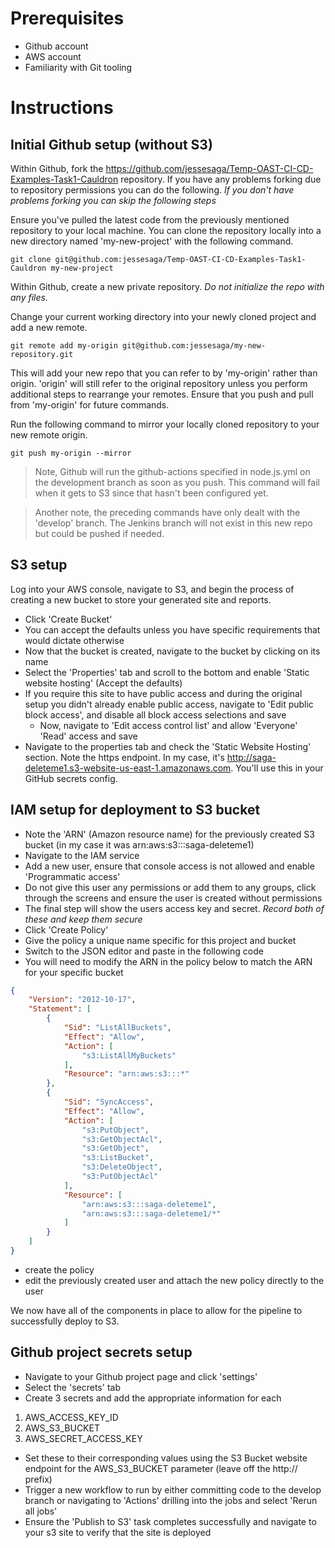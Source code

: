 # Prerequisites

- Github account
- AWS account
- Familiarity with Git tooling

# Instructions

## Initial Github setup (without S3)

Within Github, fork the
https://github.com/jessesaga/Temp-OAST-CI-CD-Examples-Task1-Cauldron
repository. If you have any problems forking due to repository
permissions you can do the following. *If you don't have problems
forking you can skip the following steps*

Ensure you've pulled the latest code from the previously mentioned
repository to your local machine. You can clone the repository locally
into a new directory named 'my-new-project' with the following command.

``` shell
git clone git@github.com:jessesaga/Temp-OAST-CI-CD-Examples-Task1-Cauldron my-new-project
```


Within Github, create a new private repository. *Do not initialize the
repo with any files.*

Change your current working directory into your newly cloned project
and add a new remote. 

`git remote add my-origin git@github.com:jessesaga/my-new-repository.git`

This will add your new repo that you can refer to by 'my-origin'
rather than origin. 'origin' will still refer to the original
repository unless you perform additional steps to rearrange your
remotes. Ensure that you push and pull from 'my-origin' for future commands.

Run the following command to mirror your locally cloned repository to
your new remote origin.

`git push my-origin --mirror`

> Note, Github will run the github-actions specified in node.js.yml on
> the development branch as soon as you push. This command will fail
> when it gets to S3 since that hasn't been configured yet.

> Another note, the preceding commands have only dealt with the
> 'develop' branch. The Jenkins branch will not exist in this new repo
> but could be pushed if needed.

## S3 setup

Log into your AWS console, navigate to S3, and begin the process of
creating a new bucket to store your generated site and reports.

- Click 'Create Bucket'
- You can accept the defaults unless you have specific requirements
  that would dictate otherwise
- Now that the bucket is created, navigate to the bucket by clicking on its name
- Select the 'Properties' tab and scroll to the bottom and enable
  'Static website hosting' (Accept the defaults)
- If you require this site to have public access and during the
  original setup you didn't already enable public access, navigate to
  'Edit public block access', and disable all block access selections and save
	- Now, navigate to 'Edit access control list' and allow 'Everyone'
    'Read' access and save
- Navigate to the properties tab and check the 'Static Website
  Hosting' section. Note the https endpoint. In my case, it's
  http://saga-deleteme1.s3-website-us-east-1.amazonaws.com. You'll use
  this in your GitHub secrets config.

## IAM setup for deployment to S3 bucket

- Note the 'ARN' (Amazon resource name) for the previously created S3
	bucket (in my case it was arn:aws:s3:::saga-deleteme1)
- Navigate to the IAM service
- Add a new user, ensure that console access is not allowed and enable 'Programmatic access'
- Do not give this user any permissions or add them to any groups,
  click through the screens and ensure the user is created without permissions
- The final step will show the users access key and secret. *Record both of these and keep them secure*
- Click 'Create Policy'
- Give the policy a unique name specific for this project and bucket
- Switch to the JSON editor and paste in the following code
- You will need to modify the ARN in the policy below to match the ARN for your specific bucket
``` json
{
    "Version": "2012-10-17",
    "Statement": [
        {
            "Sid": "ListAllBuckets",
            "Effect": "Allow",
            "Action": [
                "s3:ListAllMyBuckets"
            ],
            "Resource": "arn:aws:s3:::*"
        },
        {
            "Sid": "SyncAccess",
            "Effect": "Allow",
            "Action": [
                "s3:PutObject",
                "s3:GetObjectAcl",
                "s3:GetObject",
                "s3:ListBucket",
                "s3:DeleteObject",
                "s3:PutObjectAcl"
            ],
            "Resource": [
                "arn:aws:s3:::saga-deleteme1",
                "arn:aws:s3:::saga-deleteme1/*"
            ]
        }
    ]
}
```
- create the policy
- edit the previously created user and attach the new policy directly
  to the user
	
We now have all of the components in place to allow for the pipeline
to successfully deploy to S3.

## Github project secrets setup

- Navigate to your Github project page and click 'settings'
- Select the 'secrets' tab
- Create 3 secrets and add the appropriate information for each

1. AWS_ACCESS_KEY_ID
2. AWS_S3_BUCKET
3. AWS_SECRET_ACCESS_KEY

- Set these to their corresponding values using the S3 Bucket website
  endpoint for the AWS_S3_BUCKET parameter (leave off the http:// prefix)
- Trigger a new workflow to run by either committing code to the
  develop branch or navigating to 'Actions' drilling into the jobs and
  select 'Rerun all jobs'
- Ensure the 'Publish to S3' task completes successfully and navigate
  to your s3 site to verify that the site is deployed
